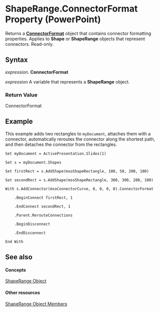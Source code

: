 
# ShapeRange.ConnectorFormat Property (PowerPoint)

Returns a  **[ConnectorFormat](54504fab-8279-1012-db7f-3f19a4840637.md)** object that contains connector formatting properties. Applies to **Shape** or **ShapeRange** objects that represent connectors. Read-only.


## Syntax

 _expression_. **ConnectorFormat**

 _expression_ A variable that represents a **ShapeRange** object.


### Return Value

ConnectorFormat


## Example

This example adds two rectangles to  `myDocument`, attaches them with a connector, automatically reroutes the connector along the shortest path, and then detaches the connector from the rectangles.


```
Set myDocument = ActivePresentation.Slides(1)

Set s = myDocument.Shapes

Set firstRect = s.AddShape(msoShapeRectangle, 100, 50, 200, 100)

Set secondRect = s.AddShape(msoShapeRectangle, 300, 300, 200, 100)

With s.AddConnector(msoConnectorCurve, 0, 0, 0, 0).ConnectorFormat

    .BeginConnect firstRect, 1

    .EndConnect secondRect, 1

    .Parent.RerouteConnections

    .BeginDisconnect

    .EndDisconnect

End With
```


## See also


#### Concepts


[ShapeRange Object](0a194183-380e-ffb6-9336-b5bd311e917d.md)
#### Other resources


[ShapeRange Object Members](cf57a537-e6cd-ad43-45db-0683e288e850.md)
